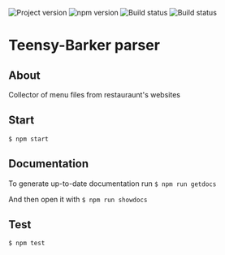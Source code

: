 ![Project version](https://img.shields.io/badge/version-0.4.3-blue.svg)
![npm version](https://img.shields.io/badge/npm-v6.6.0-brightgreen.svg)
![Build status](https://travis-ci.com/kushkamisha/Teensy-Barker.svg?token=eU2xeax7Tp5xNpzo1KrV&branch=master)
![Build status](https://ci.appveyor.com/api/projects/status/jil2vprufxxve9jn?svg=true)

# Teensy-Barker parser

## About
Collector of menu files from restauraunt's websites

## Start

```$ npm start```

## Documentation

To generate up-to-date documentation run
```$ npm run getdocs```

And then open it with
```$ npm run showdocs```

## Test
```$ npm test```